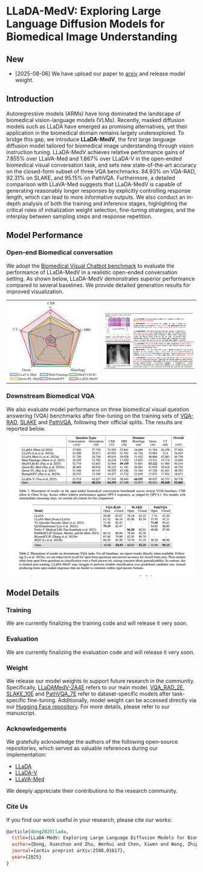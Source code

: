# LLaDA-MedV: Exploring Large Language Diffusion Models for Biomedical Image Understanding

## New
- [2025-08-06] We have upload our paper to [arxiv](https://arxiv.org/abs/2508.01617v1) and release model weight.

## Introduction
Autoregressive models (ARMs) have long dominated the landscape of biomedical vision-language models (VLMs). Recently, masked diffusion models such as LLaDA have emerged as promising alternatives, yet their application in the biomedical domain remains largely underexplored. To bridge this gap, we introduce **LLaDA-MedV**, the first large language diffusion model tailored for biomedical image understanding through vision instruction tuning. LLaDA-MedV achieves relative performance gains of 7.855\% over LLaVA-Med and 1.867\% over LLaDA-V in the open-ended biomedical visual conversation task, and sets new state-of-the-art accuracy on the closed-form subset of three VQA benchmarks: 84.93\% on VQA-RAD, 92.31\% on SLAKE, and 95.15\% on PathVQA. Furthermore, a detailed comparison with LLaVA-Med suggests that LLaDA-MedV is capable of generating reasonably longer responses by explicitly controlling response length, which can lead to more informative outputs. We also conduct an in-depth analysis of both the training and inference stages, highlighting the critical roles of initialization weight selection, fine-tuning strategies, and the interplay between sampling steps and response repetition.

## Model Performance
### Open-end Biomedical conversation
We adopt the [Biomedical Visual Chatbot benchmark](https://arxiv.org/abs/2306.00890) to evaluate the performance of LLaDA-MedV in a realistic open-ended conversation setting. As shown below, LLaDA-MedV demonstrates superior performance compared to several baselines. We provide detailed generation results for improved visualization.
<table>
  <tr>
    <td><img src="https://github.com/LLM-VLM-GSL/LLaDA-MedV/blob/main/images/fig-radarmedicalnew.png" width="500"/></td>
    <td><img src="https://github.com/LLM-VLM-GSL/LLaDA-MedV/blob/main/images/bio-conversation.png" width="500"/></td>
  </tr>
</table>

### Downstream Biomedical VQA
We also evaluate model performance on three biomedical visual question answering (VQA) benchmarks after fine-tuning on the training sets of [VQA-RAD](https://pubmed.ncbi.nlm.nih.gov/30457565/), [SLAKE](https://arxiv.org/abs/2102.09542) and [PathVQA](https://arxiv.org/abs/2003.10286), following their official splits. The results are reported below.
![Results](https://github.com/LLM-VLM-GSL/LLaDA-MedV/blob/main/images/table.png)

## Model Details
### Training
We are currently finalizing the training code and will release it very soon.

### Evaluation 
We are currently finalizing the evaluation code and will release it very soon.

### Weight 
We release our model weights to support future research in the community. Specifically, [LLaDAMedV-2A4E](https://drive.google.com/drive/u/1/folders/1HwW4l-r9H3uyVPpysndP6ZOJXIQfkVB9) refers to our main model. [VQA_RAD_2E](https://drive.google.com/drive/u/1/folders/1HwW4l-r9H3uyVPpysndP6ZOJXIQfkVB9), [SLAKE_10E](https://drive.google.com/drive/u/1/folders/1HwW4l-r9H3uyVPpysndP6ZOJXIQfkVB9) and [PathVQA_7E](https://drive.google.com/drive/u/1/folders/1HwW4l-r9H3uyVPpysndP6ZOJXIQfkVB9) refer to dataset-specific models after task-specific fine-tuning. Additionally, model weight can be accessed directly via our [Hugging Face repository](https://huggingface.co/XZDong123/LLaDA-MedV). For more details, please refer to our manuscript.

### Acknowledgements
We gratefully acknowledge the authors of the following open-source repositories, which served as valuable references during our implementation:

- [LLaDA](https://github.com/ML-GSAI/LLaDA)
- [LLaDA-V](https://github.com/ML-GSAI/LLaDA-V)
- [LLaVA-Med](https://github.com/microsoft/LLaVA-Med/tree/v1.0.0)

We deeply appreciate their contributions to the research community.

### Cite Us
If you find our work useful in your research, please cite our works:
```bibtex
@article{dong2025llada,
  title={LLaDA-MedV: Exploring Large Language Diffusion Models for Biomedical Image Understanding},
  author={Dong, Xuanzhao and Zhu, Wenhui and Chen, Xiwen and Wang, Zhipeng and Qiu, Peijie and Tang, Shao and Li, Xin and Wang, Yalin},
  journal={arXiv preprint arXiv:2508.01617},
  year={2025}
}```

